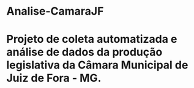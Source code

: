 # Analise-CamaraJF
# Projeto de coleta automatizada e análise de dados da produção legislativa da Câmara Municipal de Juiz de Fora - MG. 
